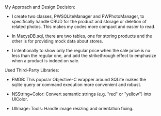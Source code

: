My Approach and Design Decision:

- I create two classes, PWSQLiteManager and PWPhotoManager, to specifically handle CRUD for the product and storage or deletion of related photos. This makes my codes more compact and easier to read.

- In MacysDB.sql, there are two tables, one for storing products and the other is for providing mock data about stores. 

- I intentionally to show only the regular price when the sale price is no less than the regular one, and add the strikethrough effect to emphasize when a product is indeed on sale.

Used Third-Party Libraries:

- FMDB: This popular Objective-C wrapper around SQLite makes the sqlite query or command execution more convenient and robust.

- NSString+Color: Convert semantic strings (e.g. "red" or "yellow") into UIColor.

- UIImage+Tools: Handle image resizing and orientation fixing.
